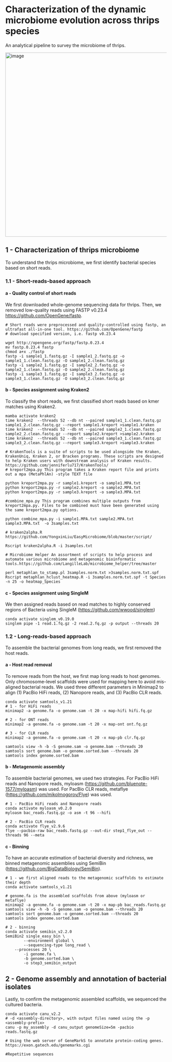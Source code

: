 # Characterization of the dynamic microbiome evolution across thrips species
An analytical pipeline to survey the microbiome of thrips. 

<img width="1143" height="576" alt="image" src="https://github.com/user-attachments/assets/0deecc13-68af-4ac5-8e15-4cea1b8cdfcc" />



## 1 - Characterization of thrips microbiome
To understand the thrips microbiome, we first identify bacterial species based on short reads.  
### 1.1 - Short-reads-based approach

#### a - Quality control of short reads
We first downloaded whole-genome sequencing data for thrips. Then, we removed low-quality reads using FASTP v0.23.4 https://github.com/OpenGene/fastp. 
```
# Short reads were preprocessed and quality-controlled using fastp, an ultrafast all-in-one tool. https://github.com/OpenGene/fastp
# download specified version, i.e. fastp v0.23.4

wget http://opengene.org/fastp/fastp.0.23.4
mv fastp.0.23.4 fastp
chmod a+x ./fastp
fastp -i sample1_1.fastq.gz -I sample1_2.fastq.gz -o sample1_1.clean.fastq.gz -O sample1_2.clean.fastq.gz
fastp -i sample2_1.fastq.gz -I sample2_2.fastq.gz -o sample2_1.clean.fastq.gz -O sample2_2.clean.fastq.gz
fastp -i sample3_1.fastq.gz -I sample3_2.fastq.gz -o sample3_1.clean.fastq.gz -O sample3_2.clean.fastq.gz
```

#### b - Species assignment using Kraken2
To classify the short reads, we first classified short reads based on kmer matches using Kraken2.  
```
mamba activate kraken2
time kraken2  --threads 52 --db nt --paired sample1_1.clean.fastq.gz sample1_2.clean.fastq.gz --report sample1.kreport >sample1.kraken
time kraken2  --threads 52 --db nt --paired sample2_1.clean.fastq.gz sample2_2.clean.fastq.gz --report sample2.kreport >sample2.kraken
time kraken2  --threads 52 --db nt --paired sample3_1.clean.fastq.gz sample3_2.clean.fastq.gz --report sample3.kreport >sample3.kraken

# KrakenTools is a suite of scripts to be used alongside the Kraken, KrakenUniq, Kraken 2, or Bracken programs. These scripts are designed to help Kraken users with downstream analysis of Kraken results. https://github.com/jenniferlu717/KrakenTools/
# kreport2mpa.py This program takes a Kraken report file and prints out a mpa (MetaPhlAn) -style TEXT file

python kreport2mpa.py -r sample1.kreport -o sample1.MPA.txt
python kreport2mpa.py -r sample2.kreport -o sample2.MPA.txt
python kreport2mpa.py -r sample3.kreport -o sample3.MPA.txt

#combine_mpa.py This program combines multiple outputs from kreport2mpa.py. Files to be combined must have been generated using the same kreport2mpa.py options.

python combine_mpa.py -i sample1.MPA.txt sample2.MPA.txt sample3.MPA.txt  -o 3samples.txt

# kraken2alpha.R https://github.com/YongxinLiu/EasyMicrobiome/blob/master/script/

Rscript kraken2alpha.R -i 3samples.txt

# Microbiome Helper An assortment of scripts to help process and automate various microbiome and metagenomic bioinformatic tools.https://github.com/LangilleLab/microbiome_helper/tree/master 

perl metaphlan_to_stamp.pl 3samples.norm.txt >3samples.norm.txt.spf
Rscript metaphlan_hclust_heatmap.R -i 3samples.norm.txt.spf -t Species -n 25 -o heatmap_Species
```

#### c - Species assignment using SingleM 
We then assigned reads based on read matches to highly conserved regions of Bacteria using SingleM (https://github.com/wwood/singlem)
```
conda activate singlem_v0.19.0
singlem pipe -1 read.1.fq.gz -2 read.2.fq.gz -p output --threads 20
```

### 1.2 - Long-reads-based approach
To assemble the bacterial genomes from long reads, we first removed the host reads. 

#### a - Host read removal
To remove reads from the host, we first map long reads to host genomes. Only chromosome-level scaffolds were used for mapping here to avoid mis-aligned bacterial reads. We used three different parameters in Minimap2 to align (1) PacBio HiFi reads, (2) Nanopore reads, and (3) PacBio CLR reads. 
    
```
conda activate samtools_v1.21
# 1 - for HiFi reads
minimap2 -a genome.fa -o genome.sam -t 20 -x map-hifi hifi.fq.gz

# 2 - for ONT reads
minimap2 -a genome.fa -o genome.sam -t 20 -x map-ont ont.fq.gz

# 3 - for CLR reads
minimap2 -a genome.fa -o genome.sam -t 20 -x map-pb clr.fq.gz

samtools view -h -b -S genome.sam -o genome.bam --threads 20
samtools sort genome.bam -o genome.sorted.bam --threads 20
samtools index genome.sorted.bam
```
#### b - Metagenomic assembly
To assemble bacterial genomes, we used two strategies. For PacBio HiFi reads and Nanopore reads, myloasm (https://github.com/bluenote-1577/myloasm) was used. For PacBio CLR reads, metaflye (https://github.com/mikolmogorov/Flye) was used. 

```
# 1 - PacBio HiFi reads and Nanopore reads
conda activate myloasm_v0.2.0
myloasm bac_reads.fastq.gz -o asm -t 96 --hifi

# 2 - PacBio CLR reads
conda activate flye_v2.9.6
flye --pacbio-raw bac_reads.fastq.gz --out-dir step1_flye_out --threads 96 --meta
```

#### c - Binning
To have an accurate estimation of bacterial diversity and richness, we binned metagenomic assemblies using SemiBin (https://github.com/BigDataBiology/SemiBin). 
```
# 1 - we first aligned reads to the metagenomic scaffolds to estimate their depth
conda activate samtools_v1.21

# genome.fa is the assembled scaffolds from above (myloasm or metaflye)
minimap2 -a genome.fa -o genome.sam -t 20 -x map-pb bac_reads.fastq.gz
samtools view -h -b -S genome.sam -o genome.bam --threads 20
samtools sort genome.bam -o genome.sorted.bam --threads 20
samtools index genome.sorted.bam

# 2 - binning
conda activate semibin_v2.2.0
SemiBin2 single_easy_bin \
        --environment global \
        --sequencing-type long_read \
	--processes 20 \
        -i genome.fa \
        -b genome.sorted.bam \
        -o step3_semibin_output
```
## 2 - Genome assembly and annotation of bacterial isolates
Lastly, to confirm the metagenomic assembled scaffolds, we sequenced the cultured bacteria. 
```
conda activate canu_v2.2
# -d <assembly-directory>, with output files named using the -p <assembly-prefix>
canu -p my_assembly -d canu_output genomeSize=5m -pacbio reads.fastq.gz

# Using the web server of GeneMarkS to annotate protein-coding genes.
https://exon.gatech.edu/genemarks.cgi

#Repetitive sequences


```



